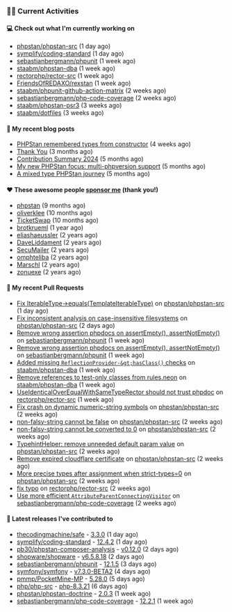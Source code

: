 ### 👨‍💻 Current Activities


#### 💻 Check out what I'm currently working on

- [phpstan/phpstan-src](https://github.com/phpstan/phpstan-src) (1 day ago)
- [symplify/coding-standard](https://github.com/symplify/coding-standard) (1 day ago)
- [sebastianbergmann/phpunit](https://github.com/sebastianbergmann/phpunit) (1 week ago)
- [staabm/phpstan-dba](https://github.com/staabm/phpstan-dba) (1 week ago)
- [rectorphp/rector-src](https://github.com/rectorphp/rector-src) (1 week ago)
- [FriendsOfREDAXO/rexstan](https://github.com/FriendsOfREDAXO/rexstan) (1 week ago)
- [staabm/phpunit-github-action-matrix](https://github.com/staabm/phpunit-github-action-matrix) (2 weeks ago)
- [sebastianbergmann/php-code-coverage](https://github.com/sebastianbergmann/php-code-coverage) (2 weeks ago)
- [staabm/phpstan-psr3](https://github.com/staabm/phpstan-psr3) (3 weeks ago)
- [staabm/dotfiles](https://github.com/staabm/dotfiles) (3 weeks ago)


#### 📜 My recent blog posts

- [PHPStan remembered types from constructor](https://staabm.github.io/2025/04/15/phpstan-remember-constructor-types.html) (4 weeks ago)
- [Thank You](https://staabm.github.io/2025/01/24/thank-you.html) (3 months ago)
- [Contribution Summary 2024](https://staabm.github.io/2024/12/11/contribution-summary-2024.html) (5 months ago)
- [My new PHPStan focus: multi-phpversion support](https://staabm.github.io/2024/11/28/phpstan-php-version-in-scope.html) (5 months ago)
- [A mixed type PHPStan journey](https://staabm.github.io/2024/11/26/phpstan-mixed-types.html) (5 months ago)


#### ❤️ These awesome people [sponsor me](https://github.com/sponsors/staabm) (thank you!)

- [phpstan](https://github.com/phpstan) (9 months ago)
- [oliverklee](https://github.com/oliverklee) (10 months ago)
- [TicketSwap](https://github.com/TicketSwap) (10 months ago)
- [brotkrueml](https://github.com/brotkrueml) (1 year ago)
- [eliashaeussler](https://github.com/eliashaeussler) (2 years ago)
- [DaveLiddament](https://github.com/DaveLiddament) (2 years ago)
- [SecuMailer](https://github.com/SecuMailer) (2 years ago)
- [omphteliba](https://github.com/omphteliba) (2 years ago)
- [Marschl](https://github.com/Marschl) (2 years ago)
- [zonuexe](https://github.com/zonuexe) (2 years ago)


#### 🔨 My recent Pull Requests

- [Fix IterableType-&gt;equals(TemplateIterableType)](https://github.com/phpstan/phpstan-src/pull/3991) on [phpstan/phpstan-src](https://github.com/phpstan/phpstan-src) (1 day ago)
- [Fix inconsistent analysis on case-insensitive filesystems](https://github.com/phpstan/phpstan-src/pull/3988) on [phpstan/phpstan-src](https://github.com/phpstan/phpstan-src) (2 days ago)
- [Remove wrong assertion phpdocs on assertEmpty(), assertNotEmpty()](https://github.com/sebastianbergmann/phpunit/pull/6203) on [sebastianbergmann/phpunit](https://github.com/sebastianbergmann/phpunit) (1 week ago)
- [Remove wrong assertion phpdocs on assertEmpty(), assertNotEmpty()](https://github.com/sebastianbergmann/phpunit/pull/6202) on [sebastianbergmann/phpunit](https://github.com/sebastianbergmann/phpunit) (1 week ago)
- [Added missing `ReflectionProvider-&gt;hasClass()` checks](https://github.com/staabm/phpstan-dba/pull/758) on [staabm/phpstan-dba](https://github.com/staabm/phpstan-dba) (1 week ago)
- [Remove references to test-only classes from rules.neon](https://github.com/staabm/phpstan-dba/pull/757) on [staabm/phpstan-dba](https://github.com/staabm/phpstan-dba) (1 week ago)
- [UseIdenticalOverEqualWithSameTypeRector should not trust phpdoc](https://github.com/rectorphp/rector-src/pull/6880) on [rectorphp/rector-src](https://github.com/rectorphp/rector-src) (1 week ago)
- [Fix crash on dynamic numeric-string symbols](https://github.com/phpstan/phpstan-src/pull/3975) on [phpstan/phpstan-src](https://github.com/phpstan/phpstan-src) (2 weeks ago)
- [non-falsy-string cannot be false](https://github.com/phpstan/phpstan-src/pull/3972) on [phpstan/phpstan-src](https://github.com/phpstan/phpstan-src) (2 weeks ago)
- [non-falsy-string cannot be converted to 0](https://github.com/phpstan/phpstan-src/pull/3971) on [phpstan/phpstan-src](https://github.com/phpstan/phpstan-src) (2 weeks ago)
- [TypehintHelper: remove unneeded default param value](https://github.com/phpstan/phpstan-src/pull/3968) on [phpstan/phpstan-src](https://github.com/phpstan/phpstan-src) (2 weeks ago)
- [Remove expired cloudflare certificate](https://github.com/phpstan/phpstan-src/pull/3967) on [phpstan/phpstan-src](https://github.com/phpstan/phpstan-src) (2 weeks ago)
- [More precise types after assignment when strict-types=0](https://github.com/phpstan/phpstan-src/pull/3965) on [phpstan/phpstan-src](https://github.com/phpstan/phpstan-src) (2 weeks ago)
- [fix typo](https://github.com/rectorphp/rector-src/pull/6870) on [rectorphp/rector-src](https://github.com/rectorphp/rector-src) (2 weeks ago)
- [Use more efficient `AttributeParentConnectingVisitor`](https://github.com/sebastianbergmann/php-code-coverage/pull/1074) on [sebastianbergmann/php-code-coverage](https://github.com/sebastianbergmann/php-code-coverage) (2 weeks ago)


#### 🔭 Latest releases I've contributed to

- [thecodingmachine/safe](https://github.com/thecodingmachine/safe) - [3.3.0](https://github.com/thecodingmachine/safe/releases/tag/3.3.0) (1 day ago)
- [symplify/coding-standard](https://github.com/symplify/coding-standard) - [12.4.2](https://github.com/symplify/coding-standard/releases/tag/12.4.2) (1 day ago)
- [pb30/phpstan-composer-analysis](https://github.com/pb30/phpstan-composer-analysis) - [v0.12.0](https://github.com/pb30/phpstan-composer-analysis/releases/tag/v0.12.0) (2 days ago)
- [shopware/shopware](https://github.com/shopware/shopware) - [v6.5.8.18](https://github.com/shopware/shopware/releases/tag/v6.5.8.18) (2 days ago)
- [sebastianbergmann/phpunit](https://github.com/sebastianbergmann/phpunit) - [12.1.5](https://github.com/sebastianbergmann/phpunit/releases/tag/12.1.5) (3 days ago)
- [symfony/symfony](https://github.com/symfony/symfony) - [v7.3.0-BETA2](https://github.com/symfony/symfony/releases/tag/v7.3.0-BETA2) (4 days ago)
- [pmmp/PocketMine-MP](https://github.com/pmmp/PocketMine-MP) - [5.28.0](https://github.com/pmmp/PocketMine-MP/releases/tag/5.28.0) (5 days ago)
- [php/php-src](https://github.com/php/php-src) - [php-8.3.21](https://github.com/php/php-src/releases/tag/php-8.3.21) (6 days ago)
- [phpstan/phpstan-doctrine](https://github.com/phpstan/phpstan-doctrine) - [2.0.3](https://github.com/phpstan/phpstan-doctrine/releases/tag/2.0.3) (1 week ago)
- [sebastianbergmann/php-code-coverage](https://github.com/sebastianbergmann/php-code-coverage) - [12.2.1](https://github.com/sebastianbergmann/php-code-coverage/releases/tag/12.2.1) (1 week ago)
